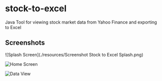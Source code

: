 # stock-to-excel
Java Tool for viewing stock market data from Yahoo Finance and exporting to Excel

## Screenshots

![Splash Screen](./resources/Screenshot Stock to Excel Splash.png)

![Home Screen](./resources/Screenshot%20Stock%20to%20Excel%20Home.png)

![Data View](./resources/Screenshot%20Stock%20to%20Excel%20View.png)
